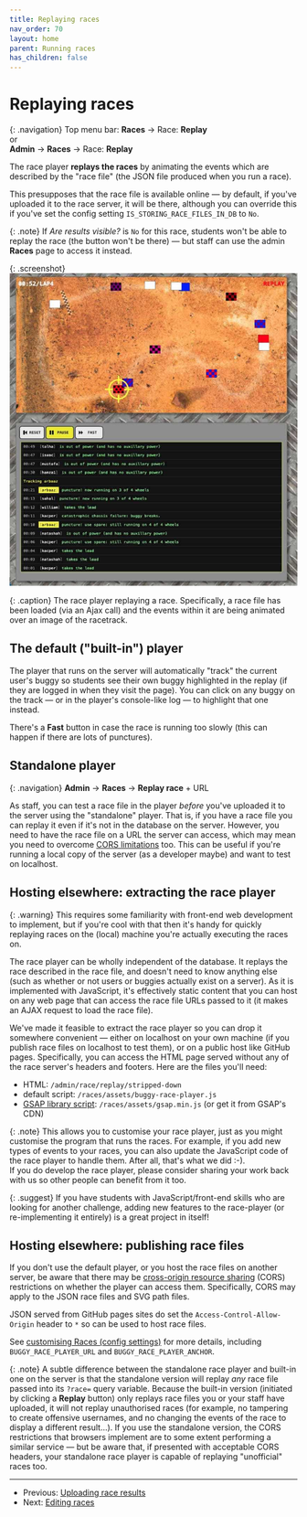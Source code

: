 ```yaml
---
title: Replaying races
nav_order: 70
layout: home
parent: Running races
has_children: false
---
```


# Replaying races

{: .navigation}
Top menu bar: **Races** → Race: **Replay**  
or  
**Admin** → **Races** → Race: **Replay** 

The race player **replays the races** by animating the events which are
described by the "race file" (the JSON file produced when you run a race).

This presupposes that the race file is available online — by default, if you've
uploaded it to the race server, it will be there, although you can override
this if you've set the config setting `IS_STORING_RACE_FILES_IN_DB` to `No`.

{: .note}
If _Are results visible?_ is `No` for this race, students won't be able to
replay the race (the button won't be there) — but staff can use the admin
**Races** page to access it instead.

{: .screenshot}
![Screenshot showing a replay of a race](/docs/img/screenshots/race-replay.jpg)

{: .caption}
The race player replaying a race. Specifically, a race file has been loaded
(via an Ajax call) and the events within it are being animated over an image
of the racetrack.

## The default ("built-in") player

The player that runs on the server will automatically "track" the current
user's buggy so students see their own buggy highlighted in the replay (if they
are logged in when they visit the page). You can click on any buggy on the
track — or in the player's console-like log — to highlight that one instead.

There's a **Fast** button in case the race is running too slowly (this can
happen if there are lots of punctures).

## Standalone player

{: .navigation}
**Admin** → **Races** → **Replay race** + URL

As staff, you can test a race file in the player _before_ you've uploaded it to
the server using the "standalone" player. That is, if you have a race file you
can replay it even if it's not in the database on the server. However, you need
to have the race file on a URL the server can access, which may mean you need
to overcome [CORS limitations](#hosting-elsewhere-publishing-race-files) too.
This can be useful if you're running a local copy of the server (as a developer
maybe) and want to test on localhost.

## Hosting elsewhere: extracting the race player

{: .warning}
This requires some familiarity with front-end web development to implement,
but if you're cool with that then it's handy for quickly replaying races on the
(local) machine you're actually executing the races on.

The race player can be wholly independent of the database. It replays the race
described in the race file, and doesn't need to know anything else (such as
whether or not users or buggies actually exist on a server). As it is
implemented with JavaScript, it's effectively static content that you can host
on any web page that can access the race file URLs passed to it (it makes an
AJAX request to load the race file).

We've made it feasible to extract the race player so you can drop it somewhere
convenient — either on localhost on your own machine (if you publish race files
on localhost to test them), or on a public host like GitHub pages.
Specifically, you can access the HTML page served without any of the race
server's headers and footers. Here are the files you'll need:

* HTML: `/admin/race/replay/stripped-down`
* default script: `/races/assets/buggy-race-player.js`
* [GSAP library script](https://greensock.com): `/races/assets/gsap.min.js` (or
  get it from GSAP's CDN)

{: .note}
This allows you to customise your race player, just as you might customise the
program that runs the races. For example, if you add new types of events to
your races, you can also update the JavaScript code of the race player to
handle them. After all, that's what we did :-).
<br>
If you do develop the race player, please consider sharing your work back with
us so other people can benefit from it too.

{: .suggest}
If you have students with JavaScript/front-end skills who are looking for
another challenge, adding new features to the race-player (or re-implementing
it entirely) is a great project in itself!



## Hosting elsewhere: publishing race files


If you don't use the default player, or you host the race files on another
server, be aware that there may be
[cross-origin resource sharing](https://developer.mozilla.org/en-US/docs/Web/HTTP/CORS)
(CORS) restrictions on whether the player can access them. Specifically, CORS
may apply to the JSON race files and SVG path files.

JSON served from GitHub pages sites do set the `Access-Control-Allow-Origin`
header to `*` so can be used to host race files.

See [customising Races (config settings)](../customising/races) for more
details, including `BUGGY_RACE_PLAYER_URL` and `BUGGY_RACE_PLAYER_ANCHOR`.

{: .note}
A subtle difference between the standalone race player and built-in one on the
server is that the standalone version will replay _any_ race file passed into
its `?race=` query variable. Because the built-in version (initiated by
clicking a **Replay** button) only replays race files you or your staff have
uploaded, it will not replay unauthorised races (for example, no tampering to
create offensive usernames, and no changing the events of the race to display a
different result...). If you use the standalone version, the CORS restrictions
that browsers implement are to some extent performing a similar service — but
be aware that, if presented with acceptable CORS headers, your standalone race
player is capable of replaying "unofficial" races too.


---

* Previous: [Uploading race results](uploading-results)
* Next: [Editing races](editing)
